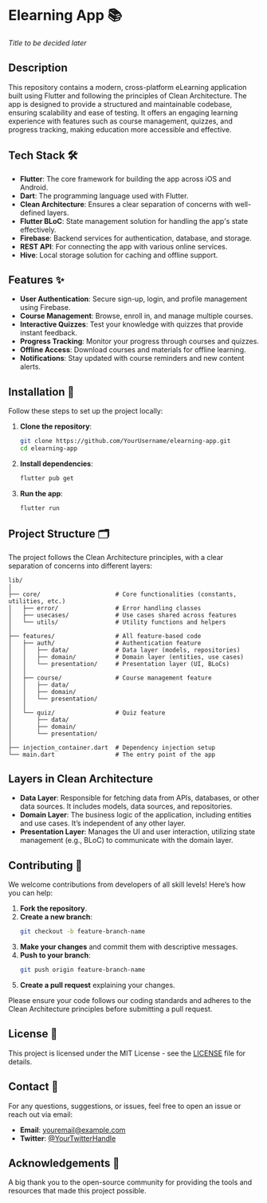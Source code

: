 # Elearning App 📚

_Title to be decided later_

## Description

This repository contains a modern, cross-platform eLearning application built using Flutter and following the principles of Clean Architecture. The app is designed to provide a structured and maintainable codebase, ensuring scalability and ease of testing. It offers an engaging learning experience with features such as course management, quizzes, and progress tracking, making education more accessible and effective.

## Tech Stack 🛠️

- **Flutter**: The core framework for building the app across iOS and Android.
- **Dart**: The programming language used with Flutter.
- **Clean Architecture**: Ensures a clear separation of concerns with well-defined layers.
- **Flutter BLoC**: State management solution for handling the app's state effectively.
- **Firebase**: Backend services for authentication, database, and storage.
- **REST API**: For connecting the app with various online services.
- **Hive**: Local storage solution for caching and offline support.

## Features ✨

- **User Authentication**: Secure sign-up, login, and profile management using Firebase.
- **Course Management**: Browse, enroll in, and manage multiple courses.
- **Interactive Quizzes**: Test your knowledge with quizzes that provide instant feedback.
- **Progress Tracking**: Monitor your progress through courses and quizzes.
- **Offline Access**: Download courses and materials for offline learning.
- **Notifications**: Stay updated with course reminders and new content alerts.

## Installation 🚀

Follow these steps to set up the project locally:

1. **Clone the repository**:

   ```bash
   git clone https://github.com/YourUsername/elearning-app.git
   cd elearning-app
   ```

2. **Install dependencies**:

   ```bash
   flutter pub get
   ```

3. **Run the app**:
   ```bash
   flutter run
   ```

## Project Structure 🗂️

The project follows the Clean Architecture principles, with a clear separation of concerns into different layers:

```plaintext
lib/
│
├── core/                     # Core functionalities (constants, utilities, etc.)
│   ├── error/                # Error handling classes
│   ├── usecases/             # Use cases shared across features
│   └── utils/                # Utility functions and helpers
│
├── features/                 # All feature-based code
│   ├── auth/                 # Authentication feature
│   │   ├── data/             # Data layer (models, repositories)
│   │   ├── domain/           # Domain layer (entities, use cases)
│   │   └── presentation/     # Presentation layer (UI, BLoCs)
│   │
│   ├── course/               # Course management feature
│   │   ├── data/
│   │   ├── domain/
│   │   └── presentation/
│   │
│   └── quiz/                 # Quiz feature
│       ├── data/
│       ├── domain/
│       └── presentation/
│
├── injection_container.dart  # Dependency injection setup
└── main.dart                 # The entry point of the app
```

## Layers in Clean Architecture

- **Data Layer**: Responsible for fetching data from APIs, databases, or other data sources. It includes models, data sources, and repositories.
- **Domain Layer**: The business logic of the application, including entities and use cases. It’s independent of any other layer.
- **Presentation Layer**: Manages the UI and user interaction, utilizing state management (e.g., BLoC) to communicate with the domain layer.

## Contributing 🤝

We welcome contributions from developers of all skill levels! Here’s how you can help:

1. **Fork the repository**.
2. **Create a new branch**:
   ```bash
   git checkout -b feature-branch-name
   ```
3. **Make your changes** and commit them with descriptive messages.
4. **Push to your branch**:
   ```bash
   git push origin feature-branch-name
   ```
5. **Create a pull request** explaining your changes.

Please ensure your code follows our coding standards and adheres to the Clean Architecture principles before submitting a pull request.

## License 📄

This project is licensed under the MIT License - see the [LICENSE](LICENSE) file for details.

## Contact 📧

For any questions, suggestions, or issues, feel free to open an issue or reach out via email:

- **Email**: [youremail@example.com](mailto:youremail@example.com)
- **Twitter**: [@YourTwitterHandle](https://twitter.com/YourTwitterHandle)

## Acknowledgements 🙌

A big thank you to the open-source community for providing the tools and resources that made this project possible.
